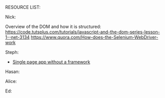 RESOURCE LIST:

Nick:

Overview of the DOM and how it is structured: https://code.tutsplus.com/tutorials/javascript-and-the-dom-series-lesson-1--net-3134
https://www.quora.com/How-does-the-Selenium-WebDriver-work

Steph:
- [Single page app without a framework](http://tutorialzine.com/2015/02/single-page-app-without-a-framework/)

Hasan:

Alice:

Ed:

